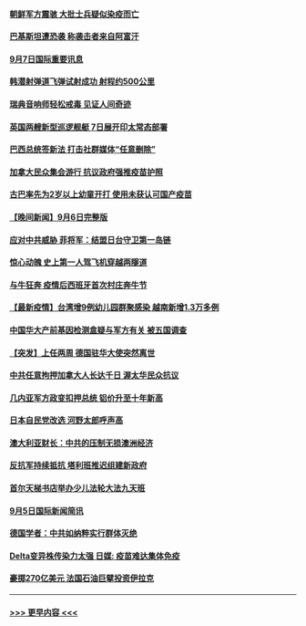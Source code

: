 #### [朝鲜军方震骇 大批士兵疑似染疫而亡](../pages/prog202/a103210076.md?t=09072201) 
#### [巴基斯坦遭恐袭 称袭击者来自阿富汗](../pages/prog202/a103210098.md?t=09072201) 
#### [9月7日国际重要讯息](../pages/prog202/a103209950.md?t=09072201) 
#### [韩潜射弹道飞弹试射成功 射程约500公里](../pages/prog202/a103209897.md?t=09072201) 
#### [瑞典音响师轻松戒毒 见证人间奇迹](../pages/prog202/a103209905.md?t=09072201) 
#### [英国两艘新型巡逻舰艇 7日展开印太常态部署](../pages/prog202/a103209823.md?t=09072201) 
#### [巴西总统签新法 打击社群媒体“任意删除”](../pages/prog202/a103209815.md?t=09072201) 
#### [加拿大民众集会游行 抗议政府强推疫苗护照](../pages/prog202/a103209555.md?t=09072201) 
#### [古巴率先为2岁以上幼童开打 使用未获认可国产疫苗](../pages/prog202/a103209729.md?t=09072201) 
#### [【晚间新闻】9月6日完整版](../pages/prog202/a103209583.md?t=09072201) 
#### [应对中共威胁 菲将军：结盟日台守卫第一岛链](../pages/prog202/a103209538.md?t=09072201) 
#### [惊心动魄 史上第一人驾飞机穿越两隧道](../pages/prog202/a103209438.md?t=09072201) 
#### [与牛狂奔 疫情后西班牙首次村庄奔牛节](../pages/prog202/a103209436.md?t=09072201) 
#### [【最新疫情】台湾增9例幼儿园群聚感染 越南新增1.3万多例](../pages/prog202/a103209416.md?t=09072201) 
#### [中国华大产前基因检测盒疑与军方有关 被五国调查](../pages/prog202/a103209324.md?t=09072201) 
#### [【突发】上任两周 德国驻华大使突然离世](../pages/prog202/a103209311.md?t=09072201) 
#### [中共任意拘押加拿大人长达千日 渥太华民众抗议](../pages/prog202/a103209290.md?t=09072201) 
#### [几内亚军方政变扣押总统 铝价升至十年新高](../pages/prog202/a103209240.md?t=09072201) 
#### [日本自民党改选 河野太郎呼声高](../pages/prog202/a103209238.md?t=09072201) 
#### [澳大利亚财长：中共的压制无损澳洲经济](../pages/prog202/a103209152.md?t=09072201) 
#### [反抗军持续抵抗 塔利班推迟组建新政府](../pages/prog202/a103209170.md?t=09072201) 
#### [首尔天梯书店举办少儿法轮大法九天班](../pages/prog202/a103209116.md?t=09072201) 
#### [9月5日国际新闻简讯](../pages/prog202/a103209039.md?t=09072201) 
#### [德国学者：中共如纳粹实行群体灭绝](../pages/prog202/a103209091.md?t=09072201) 
#### [Delta变异株传染力太强 日媒: 疫苗难达集体免疫](../pages/prog202/a103209025.md?t=09072201) 
#### [豪掷270亿美元 法国石油巨擘投资伊拉克](../pages/prog202/a103208975.md?t=09072201) 

----
#### [ >>> 更早内容 <<< ](../indexes/prog202-earlier.md)
